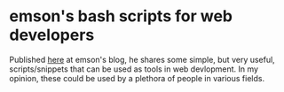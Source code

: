 # emson's bash scripts for web developers

Published [here](https://emson.co.uk/2009/06/18-useful-bash-scripts-for-web-developers/) at emson's blog, he shares some simple, but very useful, scripts/snippets that can be used as tools in web devlopment. In my opinion, these could be used by a plethora of people in various fields.
